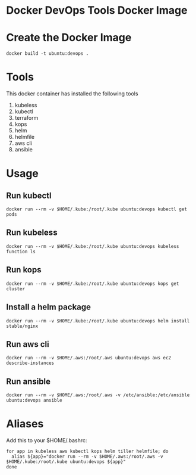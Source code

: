 # Docker DevOps Tools Docker Image

# Create the Docker Image

`docker build -t ubuntu:devops .`

# Tools

This docker container has installed the following tools

1. kubeless
2. kubectl
3. terraform
4. kops
5. helm
6. helmfile
7. aws cli
8. ansible

# Usage

## Run kubectl

`docker run --rm -v $HOME/.kube:/root/.kube ubuntu:devops kubectl get pods`

## Run kubeless

`docker run --rm -v $HOME/.kube:/root/.kube ubuntu:devops kubeless function ls`

## Run kops

`docker run --rm -v $HOME/.kube:/root/.kube ubuntu:devops kops get cluster`

## Install a helm package

`docker run --rm -v $HOME/.kube:/root/.kube ubuntu:devops helm install stable/nginx`

## Run aws cli

`docker run --rm -v $HOME/.aws:/root/.aws ubuntu:devops aws ec2 describe-instances`

## Run ansible

`docker run --rm -v $HOME/.aws:/root/.aws -v /etc/ansible:/etc/ansible ubuntu:devops ansible`

# Aliases

Add this to your $HOME/.bashrc:

```
for app in kubeless aws kubectl kops helm tiller helmfile; do
  alias ${app}="docker run --rm -v $HOME/.aws:/root/.aws -v $HOME/.kube:/root/.kube ubuntu:devops ${app}"
done
```
